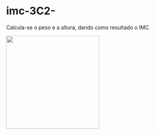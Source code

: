 # imc-3C2-
Calcula-se o peso e a altura, dando como resultado o IMC

<a href="https://gabrielazevedo98.github.io/Projeto-individual-1---PACE/"><img src=".\imc.png" width="250px"></a>

